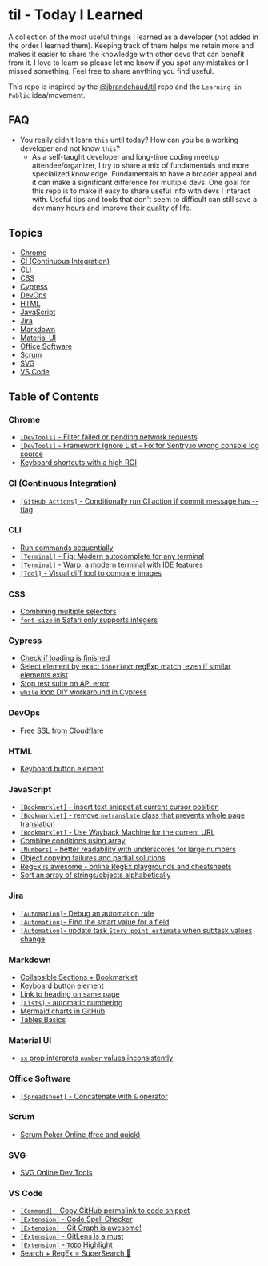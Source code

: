 # til - Today I Learned

A collection of the most useful things I learned as a developer (not added in the order I learned them). Keeping track of them helps me retain more and makes it easier to share the knowledge with other devs that can benefit from it. I love to learn so please let me know if you spot any mistakes or I missed something. Feel free to share anything you find useful.

This repo is inspired by the [@jbrandchaud/til](https://github.com/jbranchaud/til) repo and the `Learning in Public` idea/movement.

## FAQ

- You really didn't learn `this` until today? How can you be a working developer and not know `this`?
  - As a self-taught developer and long-time coding meetup attendee/organizer, I try to share a mix of fundamentals and more specialized knowledge. Fundamentals to have a broader appeal and it can make a significant difference for multiple devs. One goal for this repo is to make it easy to share useful info with devs I interact with. Useful tips and tools that don't seem to difficult can still save a dev many hours and improve their quality of life.

## Topics

- [Chrome](#chrome)
- [CI (Continuous Integration)](#ci)
- [CLI](#cli)
- [CSS](#css)
- [Cypress](#cypress)
- [DevOps](#devops)
- [HTML](#html)
- [JavaScript](#javascript)
- [Jira](#jira)
- [Markdown](#markdown)
- [Material UI](#material-ui)
- [Office Software](#office-software)
- [Scrum](#scrum)
- [SVG](#svg)
- [VS Code](#vs-code)

## Table of Contents

### Chrome

- [`[DevTools]` - Filter failed or pending network requests](chrome/devtools-filter-failed-or-pending-network-requests.md)
- [`[DevTools]` - Framework Ignore List - Fix for Sentry.io wrong console log source](chrome/devtools-framework-ignore-list-fix-for-sentry.io-wrong-console-log-source.md)
- [Keyboard shortcuts with a high ROI](chrome/keyboard-shortcuts-high-roi.md)

### <a id="ci"></a>CI (Continuous Integration)

- [`[GitHub Actions]` - Conditionally run CI action if commit message has --flag](ci/github-actions-conditionally-run-ci-action-if-commit-message-has-flag.md)

### CLI

- [Run commands sequentially](cli/run-commands-sequentially.md)
- [`[Terminal]` - Fig: Modern autocomplete for any terminal](cli/terminal-fig-modern-autocomplete-for-any-terminal.md)
- [`[Terminal]` - Warp: a modern terminal with IDE features](cli/terminal-warp-a-modern-terminal-with-ide-features.md)
- [`[Tool]` - Visual diff tool to compare images](cli/tool-visual-diff-tool-compare-images.md)

### CSS

- [Combining multiple selectors](css/combining-multiple-selectors.md)
- [`font-size` in Safari only supports integers](css/font-size-in-safari-only-supports-integers.md)

### Cypress

- [Check if loading is finished](cypress/check-if-loading-finished.md)
- [Select element by exact `innerText` regExp match, even if similar elements exist](cypress/select-element-by-exact-innerText-regex-match.md)
- [Stop test suite on API error](cypress/stop-test-suite-on-api-error.md)
- [`while` loop DIY workaround in Cypress](cypress/while-loop-diy-workaround-cypress.md)

### DevOps

- [Free SSL from Cloudflare](devops/free-ssl-cloudflare.md)

### HTML

- [Keyboard button element](html/keyboard-button-element.md)

### JavaScript

- [`[Bookmarklet]` - insert text snippet at current cursor position](markdown/collapsible-sections-plus-bookmarklet.md)
- [`[Bookmarklet]` - remove `notranslate` class that prevents whole page translation](javascript/bookmarklet-remove-notranslate-class-that-prevents-whole-page-translation.md)
- [`[Bookmarklet]` - Use Wayback Machine for the current URL](javascript/bookmarklet-use-wayback-machine-on-current-page.md)
- [Combine conditions using array](javascript/combine-conditions-using-array.md)
- [`[Numbers]` - better readability with underscores for large numbers](javascript/numbers-better-readability-with-underscores-for-large-numbers.md)
- [Object copying failures and partial solutions](javascript/object-copying-failures-and-partial-solutions.md)
- [RegEx is awesome - online RegEx playgrounds and cheatsheets](javascript/regex-is-awesome-online-regex-playgrounds-cheatsheets.md)
- [Sort an array of strings/objects alphabetically](javascript/sort-array-of-strings-alphabetical.md)

### Jira

- [`[Automation]`- Debug an automation rule](jira/automation-debug-a-rule.md)
- [`[Automation]`- Find the smart value for a field](jira/automation-find-smart-value-for-field.md)
- [`[Automation]`- update task `Story point estimate` when subtask values change](jira/automation-sum-of-story-point-estimate.md)

### Markdown

- [Collapsible Sections + Bookmarklet](markdown/collapsible-sections-plus-bookmarklet.md)
- [Keyboard button element](html/keyboard-button-element.md)
- [Link to heading on same page](markdown/link-to-heading-or-html-element-on-same-page.md)
- [`[Lists]` - automatic numbering](markdown/lists-automatic-numbering.md)
- [Mermaid charts in GitHub](markdown/mermaid-charts-in-github.md)
- [Tables Basics](markdown/tables-basics.md)

### Material UI

- [`sx` prop interprets `number` values inconsistently](material-ui/sx-prop-interprets-number-values-inconsistently.md)

### Office Software

- [`[Spreadsheet]` - Concatenate with `&` operator](office-software/spreadsheet-concatenate-with-ampersand.md)

### Scrum

- [Scrum Poker Online (free and quick)](scrum/scrum-poker-online-free-quick.md)

### SVG

- [SVG Online Dev Tools](svg/svg-online-dev-tools.md)

### VS Code

- [`[Command]` - Copy GitHub permalink to code snippet](vscode/command-copy-github-permalink-to-code-snippet.md)
- [`[Extension]` - Code Spell Checker](vscode/extension-code-spell-checker.md)
- [`[Extension]` - Git Graph is awesome!](vscode/extension-git-graph-is-awesome.md)
- [`[Extension]` - GitLens is a must](vscode/extension-gitlens-is-a-must.md)
- [`[Extension]` - `TODO` Highlight](vscode/extension-todo-highlight.md)
- [Search + RegEx = SuperSearch 🚀](vscode/search-plus-regex-equals-supersearch.md)
